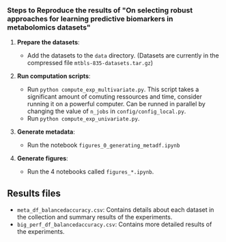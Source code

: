 ### Steps to Reproduce the results of "On selecting robust approaches for learning predictive biomarkers in metabolomics datasets"

1. **Prepare the datasets**:
   - Add the datasets to the `data` directory. (Datasets are currently in the compressed file `mtbls-835-datasets.tar.gz`)

2. **Run computation scripts**:
   - Run `python compute_exp_multivariate.py`. This script takes a significant amount of comuting ressources and time, consider running it on a powerful computer. Can be runned in parallel by changing the value of `n_jobs` in `config/config_local.py`.
   - Run `python compute_exp_univariate.py`.

3. **Generate metadata**:
   - Run the notebook `figures_0_generating_metadf.ipynb`

4. **Generate figures**:
   - Run the 4 notebooks called `figures_*.ipynb`.

## Results files

- `meta_df_balancedaccuracy.csv`: Contains details about each dataset in the collection and summary results of the experiments.
- `big_perf_df_balancedaccuracy.csv`: Contains more detailed results of the experiments.
